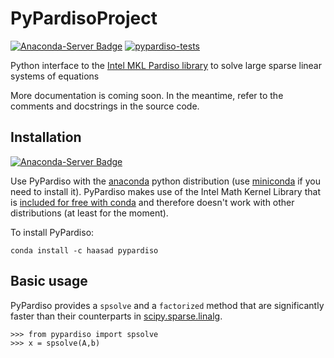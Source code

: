 # PyPardisoProject
[![Anaconda-Server Badge](https://anaconda.org/haasad/pypardiso/badges/version.svg)](https://anaconda.org/haasad/pypardiso) [![pypardiso-tests](https://github.com/haasad/PyPardisoProject/actions/workflows/tests.yaml/badge.svg?branch=master)](https://github.com/haasad/PyPardisoProject/actions/workflows/tests.yaml)

Python interface to the [Intel MKL Pardiso library](https://software.intel.com/en-us/node/470282) to solve large sparse linear systems of equations

More documentation is coming soon. In the meantime, refer to the comments and docstrings in the source code.

## Installation
[![Anaconda-Server Badge](https://anaconda.org/haasad/pypardiso/badges/installer/conda.svg)](https://conda.anaconda.org/haasad)

Use PyPardiso with the [anaconda](https://www.continuum.io/downloads) python distribution (use [miniconda](http://conda.pydata.org/miniconda.html) if you need to install it). PyPardiso makes use of the Intel Math Kernel Library that is [included for free with conda](https://www.continuum.io/blog/developer-blog/anaconda-25-release-now-mkl-optimizations) and therefore doesn't work with other distributions (at least for the moment).

To install PyPardiso:
```
conda install -c haasad pypardiso
```

## Basic usage
PyPardiso provides a `spsolve` and a `factorized` method that are significantly faster than their counterparts in [scipy.sparse.linalg](https://docs.scipy.org/doc/scipy-0.18.1/reference/sparse.linalg.html).
```
>>> from pypardiso import spsolve
>>> x = spsolve(A,b)
```

